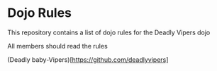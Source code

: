 Dojo Rules
==========

This repository contains a list of dojo rules for the Deadly Vipers dojo

All members should read the rules

(Deadly baby-Vipers)[https://github.com/deadlyvipers]
